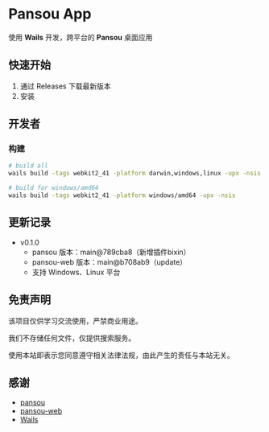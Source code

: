 # Pansou App

使用 **Wails** 开发，跨平台的 **Pansou** 桌面应用

## 快速开始

1. 通过 Releases 下载最新版本
2. 安装

## 开发者


### 构建

```bash
# build all
wails build -tags webkit2_41 -platform darwin,windows,linux -upx -nsis

# build for windows/amd64
wails build -tags webkit2_41 -platform windows/amd64 -upx -nsis
```

## 更新记录

* v0.1.0
  * pansou 版本：main@789cba8（新增插件bixin）
  * pansou-web 版本：main@b708ab9（update）
  * 支持 Windows、Linux 平台

## 免责声明

该项目仅供学习交流使用，严禁商业用途。

我们不存储任何文件，仅提供搜索服务。

使用本站即表示您同意遵守相关法律法规，由此产生的责任与本站无关。

## 感谢

* [pansou](https://github.com/fish2018/pansou)
* [pansou-web](https://github.com/fish2018/pansou-web)
* [Wails](https://wails.io/)


